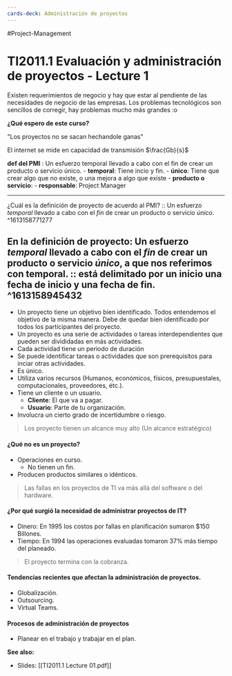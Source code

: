 ```yaml
---
cards-deck: Administración de proyectos
---
```

#Project-Management
# TI2011.1 Evaluación y administración de proyectos - Lecture 1

Existen requerimientos de negocio y hay que estar al pendiente de las necesidades de negocio de las empresas.
Los problemas tecnológicos son sencillos de corregir, hay problemas mucho más grandes :o 

**¿Qué espero de este curso?**

"Los proyectos no se sacan hechandole ganas"

El internet se mide en capacidad de transmisión $\frac{Gb}{s}$

**def del PMI** : Un esfuerzo temporal llevado a cabo con el fin de crear un producto o servicio único. 
	- **temporal**: Tiene incio y fin.
	- **único**: Tiene que crear algo que no existe, o una mejora a algo que existe
	- **producto o servicio**: 
	- **responsable**: Project Manager
	
	

---
¿Cuál es la definición de proyecto de acuerdo al PMI? :: Un esfuerzo _temporal_ llevado a cabo con el _fin_ de crear un producto o servicio _único_. 
^1613158771277

En la definición de **proyecto**: Un esfuerzo _temporal_ llevado a cabo con el _fin_ de crear un producto o servicio _único_, a que nos referimos con **temporal**. :: está delimitado por un inicio una fecha de inicio y una fecha de fin.
^1613158945432
---
	
- Un proyecto tiene un objetivo bien identificado. Todos entendemos el objetivo de la misma manera. Debe de quedar bien identificado por todos los participantes del proyecto.
- Un proyecto es una serie de actividades o tareas interdependientes que pueden ser divididadas en más actividades.
- Cada actividad tiene un periodo de duración
- Se puede identificar tareas o actividades que son prerequisitos para inciar otras actividades.
- Es único.
- Utiliza varios recursos (Humanos, económicos, físicos, presupuestales, computacionales, proveedores, étc.).
- Tiene un cliente o un usuario. 
	- **Cliente**: El que va a pagar.
	- **Usuario**: Parte de tu organización.
- Involucra un cierto grado de incertidumbre o riesgo.

> Los proyecto tienen un alcance muy alto (Un alcance estratégico)

#### ¿Qué no es un proyecto?
- Operaciones en curso.
	- No tienen un fin.
- Producen productos similares o idénticos.

> Las fallas en los proyectos de TI va más allá del software o del hardware.

#### ¿Por qué surgió la necesidad de administrar proyectos de IT?
- Dinero: En 1995 los costos por fallas en planificación sumaron $150 Billones. 
- Tiempo: En 1994 las operaciones evaluadas tomaron 37% más tiempo del planeado.

> El proyecto termina con la cobranza.

#### Tendencias recientes que afectan la administración de proyectos.
- Globalización.
- Outsourcing.
- Virtual Teams.

#### Procesos de administración de proyectos
- Planear en el trabajo y trabajar en el plan.

**See also:**
- Slides: [[TI2011.1 Lecture 01.pdf]]